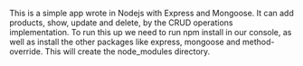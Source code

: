 This is a simple app wrote in Nodejs with Express and Mongoose. It can add products, show, update and delete, by the CRUD operations implementation.
To run this up we need to run npm install in our console, as well as install the other packages like express, mongoose and method-override. This will create the node_modules directory.
